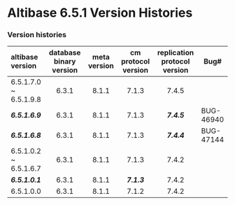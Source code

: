 # Altibase 6.5.1 Version Histories

### Version histories

| **altibase version**             | **database binary version**  | **meta version**             | **cm protocol version**      | **replication protocol version** | Bug# |
| :--------------------------------- | :----------------------------: | :----------------------------: | :----------------------------: | :----------------------------: | ------------------------------ |
| 6.5.1.7.0 ~ 6.5.1.9.8 | 6.3.1 | 8.1.1 | 7.1.3 | 7.4.5 |  |
|    ***6.5.1.6.9***    | 6.3.1 | 8.1.1 | 7.1.3 | ***7.4.5*** | BUG-46940 |
| ***6.5.1.6.8*** | 6.3.1 | 8.1.1 | 7.1.3 | ***7.4.4*** | BUG-47144 |
| 6.5.1.0.2 ~ 6.5.1.6.7 | 6.3.1 | 8.1.1 | 7.1.3 | 7.4.2 |  |
| ***6.5.1.0.1*** | 6.3.1 | 8.1.1 | ***7.1.3*** | 7.4.2 |  |
| 6.5.1.0.0 | 6.3.1 | 8.1.1 | 7.1.2 | 7.4.2 |  |

